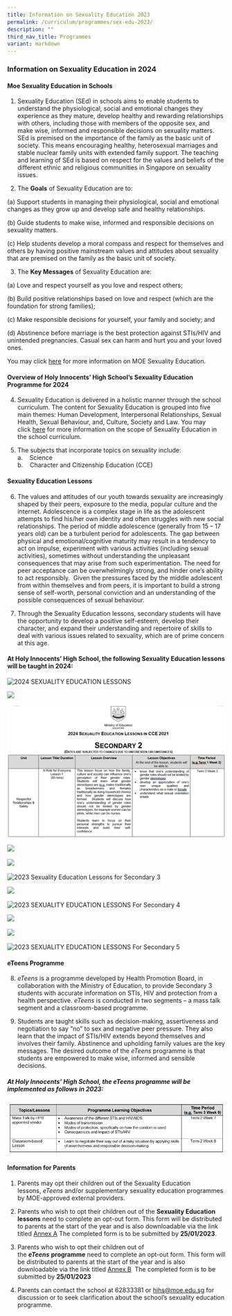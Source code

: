 ```yaml
---
title: Information on Sexuality Education 2023
permalink: /curriculum/programmes/sex-edu-2023/
description: ""
third_nav_title: Programmes
variant: markdown
---
```

### **Information on Sexuality Education in 2024**

#### **Moe&nbsp;Sexuality Education in Schools**

1.   Sexuality Education (SEd) in schools aims to enable students to understand the physiological, social and emotional changes they experience as they mature, develop healthy and rewarding relationships with others, including those with members of the opposite sex, and make wise, informed and responsible decisions on sexuality matters. SEd is premised on the importance of the family as the basic unit of society. This means encouraging healthy, heterosexual marriages and stable nuclear family units with extended family support. The teaching and learning of SEd is based on respect for the values and beliefs of the different ethnic and religious communities in Singapore on sexuality issues.
 
2.  The **Goals** of Sexuality Education are to:
 
 (a) Support students in managing their physiological, social and emotional changes as they grow up and develop safe and healthy relationships.
 
 (b) Guide students to make wise, informed and responsible decisions on sexuality matters.
  
 (c) Help students develop a moral compass and respect for themselves and others by having positive mainstream values and attitudes about sexuality that are premised on the family as the basic unit of society.
 
3.  The **Key Messages** of Sexuality Education are:
 
 (a) Love and respect yourself as you love and respect others;
 
 (b) Build positive relationships based on love and respect (which are the foundation for strong families);
 
 (c) Make responsible decisions for yourself, your family and society; and
 
 (d) Abstinence before marriage is the best protection against STIs/HIV and unintended pregnancies. Casual sex can harm and hurt you and your loved ones.
 
You may click&nbsp;[here]((https://www.moe.gov.sg/education-in-sg/our-programmes/sexuality-education))&nbsp;for more information on MOE Sexuality Education.

#### **Overview of Holy Innocents’ High School’s Sexuality Education Programme for 2024**

4.  Sexuality Education is delivered in a holistic manner through the school curriculum.&nbsp;The content for Sexuality Education is grouped into five main themes: Human Development, Interpersonal Relationships, Sexual Health, Sexual Behaviour, and, Culture, Society and Law. You may click&nbsp;[here]((https://www.moe.gov.sg/education-in-sg/our-programmes/sexuality-education/scope-and-teaching-approach))&nbsp;for more information on the scope of Sexuality Education in the school curriculum.
 
5.  The subjects that incorporate topics on sexuality include: <br>
 a.&nbsp;&nbsp;&nbsp;&nbsp;Science <br>
 b.&nbsp;&nbsp;&nbsp;&nbsp;Character and Citizenship Education (CCE)
 
#### **Sexuality Education Lessons**

6.  The values and attitudes of our youth towards sexuality are increasingly shaped by their peers, exposure to the media, popular culture and the internet. Adolescence is a complex stage in life as the adolescent attempts to find his/her own identity and often struggles with new social relationships. The period of middle adolescence (generally from 15 – 17 years old) can be a turbulent period for adolescents. The gap between physical and emotional/cognitive maturity may result in a tendency to act on impulse, experiment with various activities (including sexual activities), sometimes without understanding the unpleasant consequences that may arise from such experimentation. The need for peer acceptance can be overwhelmingly strong, and hinder one’s ability to act responsibly.&nbsp; Given the pressures faced by the middle adolescent from within themselves and from peers, it is important to build a strong sense of self-worth, personal conviction and an understanding of the possible consequences of sexual behaviour.


7.  Through the Sexuality Education lessons, secondary students will have the opportunity to develop a positive self-esteem, develop their character, and expand their understanding and repertoire of skills to deal with various issues related to sexuality, which are of prime concern at this age.

#### **At Holy Innocents’ High School, the following Sexuality Education lessons will be taught in&nbsp;2024:**

![2024 SEXUALITY EDUCATION LESSONS](![](/images/Sec_1.jpg))

![](![](/images/Sec_1_2.jpg))

![2023 Sexuality Education Lessons for Secondary 2](/images/sec_2.jpg)

![](![](/images/sec_2_1.jpg))

![](![](/images/sec_2_2.jpg))

![2023 Sexuality Education Lessons for Secondary 3](![](/images/sec_3.jpg))

![](![](/images/sec_3_1.jpg))

![2023 SEXUALITY EDUCATION LESSONS For Secondary 4 ](![](/images/sec_4.jpg))

![](![](/images/sec_4_1.jpg))

![](![](/images/sec_4_2.jpg))

![2023 SEXUALITY EDUCATION LESSONS For Secondary 5](![](/images/sec_5.jpg))

#### **eTeens Programme**

8.  _eTeens_&nbsp;is a programme developed by Health Promotion Board, in collaboration with the Ministry of Education, to provide Secondary 3 students with accurate information on STIs, HIV and protection from a health perspective.&nbsp;_eTeens_&nbsp;is conducted in two segments – a mass talk segment and a classroom-based programme.

9.  Students are taught skills such as decision-making, assertiveness and negotiation to say “no” to sex and negative peer pressure. They also learn that the impact of STIs/HIV extends beyond themselves and involves their family. Abstinence and upholding family values are the key messages.&nbsp;The desired outcome of the&nbsp;_eTeens_&nbsp;programme is that students are empowered to make wise, informed and sensible decisions.

##### **At Holy Innocents’ High School, the&nbsp;_eTeens_&nbsp;programme will be implemented as follows in 2023:**

![](/images/school%20website%20table.jpg)


#### **Information for Parents**

1. Parents may opt their children out of the Sexuality Education lessons,&nbsp;_eTeens_&nbsp;and/or supplementary sexuality education programmes by MOE-approved external providers.

2. Parents who wish to opt their children out of the&nbsp;**Sexuality Education lessons**&nbsp;need to complete an opt-out form. This form will be distributed to parents at the start of the year and is also downloadable via the link titled [Annex A](https://drive.google.com/file/d/1eOPqzaOZDIOtF95C-Kj0UEs1Bcm62oGR/view?usp=sharing) The completed form is to be submitted by **25/01/2023**.

3. Parents who wish to opt their children out of the&nbsp;**_eTeens_**&nbsp;**programme**&nbsp;need to complete an opt-out form. This form will be distributed to parents at the start of the year and is also downloadable via the link titled [Annex B](https://drive.google.com/file/d/1nqEXQ67hjUGIh9MKR6x4-To7-CxenJLk/view?usp=sharing) &nbsp;The completed form is to be submitted by **25/01/2023**

4. Parents can contact the school at 62833381 or&nbsp;[hihs@moe.edu.sg](mailto:hihs@moe.edu.sg)&nbsp;for discussion or to seek clarification about the school’s sexuality education programme.